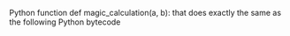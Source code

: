  Python function def magic_calculation(a, b): that does exactly the same as the following Python bytecode
